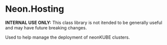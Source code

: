 ﻿Neon.Hosting
============

**INTERNAL USE ONLY:** This class library is not itended to be generally useful and may have future breaking changes.

Used to help manage the deployment of neonKUBE clusters.
